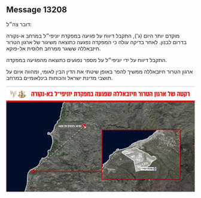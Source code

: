 ## Message 13208

דובר צה״ל:

מוקדם יותר היום (ג'), התקבל דיווח על פגיעה במפקדת יוניפי״ל במרחב א-נקורה בדרום לבנון. 
לאחר בדיקה עולה כי המפקדה נפגעה כתוצאה משיגור של ארגון הטרור חיזבאללה ששוגר ממרחב חלוסית אל-פוקא.

התקבל דיווח על ידי יוניפי״ל על מספר נפגעים כתוצאה מהפגיעה במפקדה.

ארגון הטרור חיזבאללה ממשיך להפר באופן שיטתי את הדין הבין לאומי, ומהווה איום על תושבי מדינת ישראל והכוחות בינלאומיים במרחב.

![Photo](13208/13208_photo.jpg)
